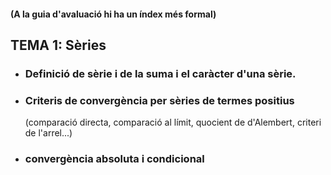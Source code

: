 #### (A la guia d'avaluació hi ha un índex més formal)

## TEMA 1: Sèries
* ### Definició de sèrie i de la suma i el caràcter d'una sèrie.
* ### Criteris de convergència per sèries de termes positius
    (comparació directa, comparació al límit, quocient de d'Alembert, criteri de l'arrel...)
* ### convergència absoluta i condicional
